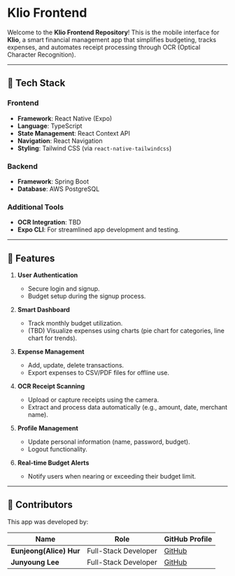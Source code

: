 # Klio Frontend

Welcome to the **Klio Frontend Repository**! This is the mobile interface for **Klio**, a smart financial management app that simplifies budgeting, tracks expenses, and automates receipt processing through OCR (Optical Character Recognition).

---

## 🚀 **Tech Stack**

### **Frontend**

-   **Framework**: React Native (Expo)
-   **Language**: TypeScript
-   **State Management**: React Context API
-   **Navigation**: React Navigation
-   **Styling**: Tailwind CSS (via `react-native-tailwindcss`)

### **Backend**

-   **Framework**: Spring Boot
-   **Database**: AWS PostgreSQL

### **Additional Tools**

-   **OCR Integration**: TBD
-   **Expo CLI**: For streamlined app development and testing.

---

## 📜 **Features**

1. **User Authentication**

    - Secure login and signup.
    - Budget setup during the signup process.

2. **Smart Dashboard**

    - Track monthly budget utilization.
    - (TBD) Visualize expenses using charts (pie chart for categories, line chart for trends).

3. **Expense Management**

    - Add, update, delete transactions.
    - Export expenses to CSV/PDF files for offline use.

4. **OCR Receipt Scanning**

    - Upload or capture receipts using the camera.
    - Extract and process data automatically (e.g., amount, date, merchant name).

5. **Profile Management**

    - Update personal information (name, password, budget).
    - Logout functionality.

6. **Real-time Budget Alerts**
    - Notify users when nearing or exceeding their budget limit.

---

## 👥 Contributors

This app was developed by:

| Name                    | Role                 | GitHub Profile                               |
| ----------------------- | -------------------- | -------------------------------------------- |
| **Eunjeong(Alice) Hur** | Full-Stack Developer | [GitHub](https://github.com/EunjeongHur)     |
| **Junyoung Lee**        | Full-Stack Developer | [GitHub](https://github.com/JunyoungLee0421) |
